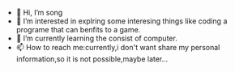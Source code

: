 - 👋 Hi, I’m song
- 👀 I’m interested in explring some interesing things like coding a programe that can benfits to a game.
- 🌱 I’m currently learning the consist of computer.
- 📫 How to reach me:currently,i don't want share my personal information,so it is not possible,maybe later...

<!---
2182025547/2182025547 is a ✨ special ✨ repository because its `README.md` (this file) appears on your GitHub profile.
You can click the Preview link to take a look at your changes.
--->
